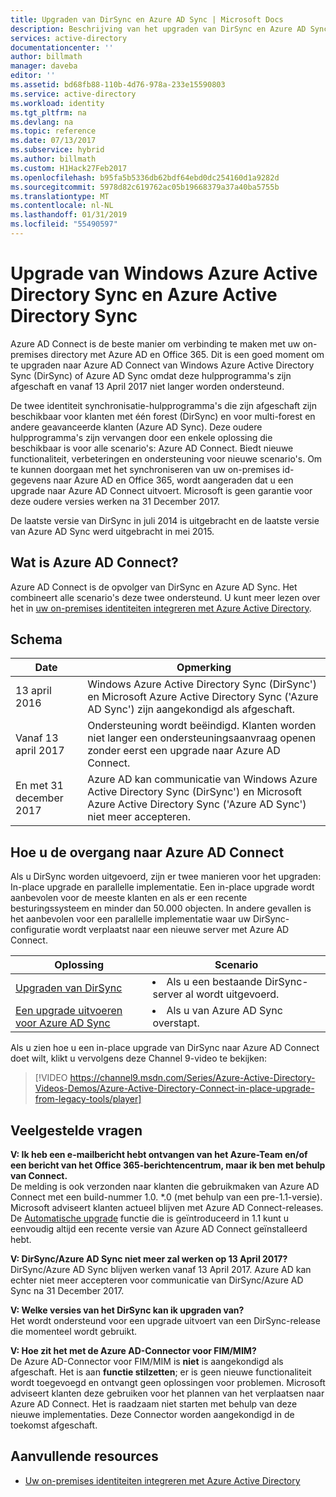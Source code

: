 ```yaml
---
title: Upgraden van DirSync en Azure AD Sync | Microsoft Docs
description: Beschrijving van het upgraden van DirSync en Azure AD Sync naar Azure AD Connect.
services: active-directory
documentationcenter: ''
author: billmath
manager: daveba
editor: ''
ms.assetid: bd68fb88-110b-4d76-978a-233e15590803
ms.service: active-directory
ms.workload: identity
ms.tgt_pltfrm: na
ms.devlang: na
ms.topic: reference
ms.date: 07/13/2017
ms.subservice: hybrid
ms.author: billmath
ms.custom: H1Hack27Feb2017
ms.openlocfilehash: b95fa5b5336db62bdf64ebd0dc254160d1a9282d
ms.sourcegitcommit: 5978d82c619762ac05b19668379a37a40ba5755b
ms.translationtype: MT
ms.contentlocale: nl-NL
ms.lasthandoff: 01/31/2019
ms.locfileid: "55490597"
---
```

# <a name="upgrade-windows-azure-active-directory-sync-and-azure-active-directory-sync"></a>Upgrade van Windows Azure Active Directory Sync en Azure Active Directory Sync
Azure AD Connect is de beste manier om verbinding te maken met uw on-premises directory met Azure AD en Office 365. Dit is een goed moment om te upgraden naar Azure AD Connect van Windows Azure Active Directory Sync (DirSync) of Azure AD Sync omdat deze hulpprogramma's zijn afgeschaft en vanaf 13 April 2017 niet langer worden ondersteund.

De twee identiteit synchronisatie-hulpprogramma's die zijn afgeschaft zijn beschikbaar voor klanten met één forest (DirSync) en voor multi-forest en andere geavanceerde klanten (Azure AD Sync). Deze oudere hulpprogramma's zijn vervangen door een enkele oplossing die beschikbaar is voor alle scenario's: Azure AD Connect. Biedt nieuwe functionaliteit, verbeteringen en ondersteuning voor nieuwe scenario's. Om te kunnen doorgaan met het synchroniseren van uw on-premises id-gegevens naar Azure AD en Office 365, wordt aangeraden dat u een upgrade naar Azure AD Connect uitvoert. Microsoft is geen garantie voor deze oudere versies werken na 31 December 2017.

De laatste versie van DirSync in juli 2014 is uitgebracht en de laatste versie van Azure AD Sync werd uitgebracht in mei 2015.

## <a name="what-is-azure-ad-connect"></a>Wat is Azure AD Connect?
Azure AD Connect is de opvolger van DirSync en Azure AD Sync. Het combineert alle scenario's deze twee ondersteund. U kunt meer lezen over het in [uw on-premises identiteiten integreren met Azure Active Directory](whatis-hybrid-identity.md).

## <a name="deprecation-schedule"></a>Schema
| Date | Opmerking |
| --- | --- |
| 13 april 2016 |Windows Azure Active Directory Sync (DirSync') en Microsoft Azure Active Directory Sync ('Azure AD Sync') zijn aangekondigd als afgeschaft. |
| Vanaf 13 april 2017 |Ondersteuning wordt beëindigd. Klanten worden niet langer een ondersteuningsaanvraag openen zonder eerst een upgrade naar Azure AD Connect. |
|En met 31 december 2017|Azure AD kan communicatie van Windows Azure Active Directory Sync (DirSync') en Microsoft Azure Active Directory Sync ('Azure AD Sync') niet meer accepteren.

## <a name="how-to-transition-to-azure-ad-connect"></a>Hoe u de overgang naar Azure AD Connect
Als u DirSync worden uitgevoerd, zijn er twee manieren voor het upgraden: In-place upgrade en parallelle implementatie. Een in-place upgrade wordt aanbevolen voor de meeste klanten en als er een recente besturingssysteem en minder dan 50.000 objecten. In andere gevallen is het aanbevolen voor een parallelle implementatie waar uw DirSync-configuratie wordt verplaatst naar een nieuwe server met Azure AD Connect.

| Oplossing | Scenario |
| --- | --- |
| [Upgraden van DirSync](how-to-dirsync-upgrade-get-started.md) |<li>Als u een bestaande DirSync-server al wordt uitgevoerd.</li> |
| [Een upgrade uitvoeren voor Azure AD Sync](how-to-upgrade-previous-version.md) |<li>Als u van Azure AD Sync overstapt.</li> |

Als u zien hoe u een in-place upgrade van DirSync naar Azure AD Connect doet wilt, klikt u vervolgens deze Channel 9-video te bekijken:

> [!VIDEO https://channel9.msdn.com/Series/Azure-Active-Directory-Videos-Demos/Azure-Active-Directory-Connect-in-place-upgrade-from-legacy-tools/player]
>
>

## <a name="faq"></a>Veelgestelde vragen
**V: Ik heb een e-mailbericht hebt ontvangen van het Azure-Team en/of een bericht van het Office 365-berichtencentrum, maar ik ben met behulp van Connect.**  
De melding is ook verzonden naar klanten die gebruikmaken van Azure AD Connect met een build-nummer 1.0. \*.0 (met behulp van een pre-1.1-versie). Microsoft adviseert klanten actueel blijven met Azure AD Connect-releases. De [Automatische upgrade](how-to-connect-install-automatic-upgrade.md) functie die is geïntroduceerd in 1.1 kunt u eenvoudig altijd een recente versie van Azure AD Connect geïnstalleerd hebt.

**V: DirSync/Azure AD Sync niet meer zal werken op 13 April 2017?**  
DirSync/Azure AD Sync blijven werken vanaf 13 April 2017.  Azure AD kan echter niet meer accepteren voor communicatie van DirSync/Azure AD Sync na 31 December 2017.

**V: Welke versies van het DirSync kan ik upgraden van?**  
Het wordt ondersteund voor een upgrade uitvoert van een DirSync-release die momenteel wordt gebruikt. 

**V: Hoe zit het met de Azure AD-Connector voor FIM/MIM?**  
De Azure AD-Connector voor FIM/MIM is **niet** is aangekondigd als afgeschaft. Het is aan **functie stilzetten**; er is geen nieuwe functionaliteit wordt toegevoegd en ontvangt geen oplossingen voor problemen. Microsoft adviseert klanten deze gebruiken voor het plannen van het verplaatsen naar Azure AD Connect. Het is raadzaam niet starten met behulp van deze nieuwe implementaties. Deze Connector worden aangekondigd in de toekomst afgeschaft.

## <a name="additional-resources"></a>Aanvullende resources
* [Uw on-premises identiteiten integreren met Azure Active Directory](whatis-hybrid-identity.md)
